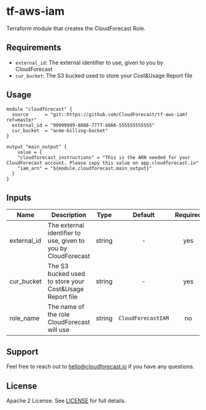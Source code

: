 # tf-aws-iam

Terraform module that creates the CloudForecast Role.

## Requirements

 * `external_id`: The external identifier to use, given to you by CloudForecast
 * `cur_bucket`: The S3 bucked used to store your Cost&Usage Report file

## Usage

```hcl
module "cloudforecast" {
  source      = "git::https://github.com/CloudForecast/tf-aws-iam?ref=master"
  external_id = "99999999-8888-7777-6666-555555555555"
  cur_bucket  = "acme-billing-bucket"
}

output "main_output" {
	value = {
    "cloudforecast_instructions" = "This is the ARN needed for your CloudForecast account. Please copy this value on app.cloudforecast.io"
    "iam_arn" = "${module.cloudforecast.main_output}"
  }
}
```

## Inputs

| Name | Description | Type | Default | Required |
|------|-------------|:----:|:-----:|:-----:|
| external_id | The external identifier to use, given to you by CloudForecast | string | - | yes |
| cur_bucket | The S3 bucked used to store your Cost&Usage Report file | string | - | yes |
| role_name | The name of the role CloudForecast will use | string | `CloudForecastIAM` | no |


## Support

Feel free to reach out to [hello@cloudforecast.io](mailto:hello@cloudforecast.io) if you have any questions.

## License

Apache 2 License. See [LICENSE](LICENSE) for full details.
